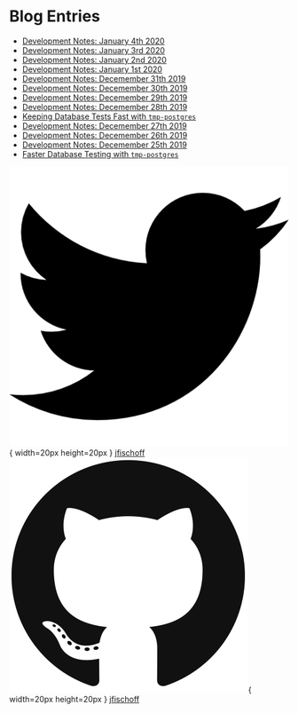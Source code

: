 # Blog Entries

- [Development Notes: January 4th 2020](blog/development-notes-01-04-20.html)
- [Development Notes: January 3rd 2020](blog/development-notes-01-03-20.html)
- [Development Notes: January 2nd 2020](blog/development-notes-01-02-20.html)
- [Development Notes: January 1st 2020](blog/development-notes-01-01-20.html)
- [Development Notes: Decemember 31th 2019](blog/development-notes-12-31-19.html)
- [Development Notes: Decemember 30th 2019](blog/development-notes-12-30-19.html)
- [Development Notes: Decemember 29th 2019](blog/development-notes-12-29-19.html)
- [Development Notes: Decemember 28th 2019](blog/development-notes-12-28-19.html)
- [Keeping Database Tests Fast with `tmp-postgres`](blog/keeping-database-tests-fast.html)
- [Development Notes: Decemember 27th 2019](blog/development-notes-12-27-19.html)
- [Development Notes: Decemember 26th 2019](blog/development-notes-12-26-19.html)
- [Development Notes: Decemember 25th 2019](blog/development-notes-12-25-19.html)
- [Faster Database Testing with `tmp-postgres`](blog/faster-database-testing.html)

![twitter](./images/twitter.png){ width=20px height=20px } [jfischoff](https://twitter.com/jfischoff)
![github](./images/github.png){ width=20px height=20px } [jfischoff](https://github.com/jfischoff)
